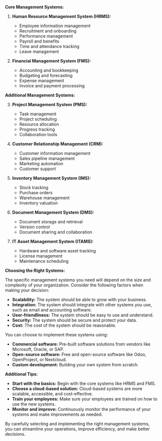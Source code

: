 
**Core Management Systems:**

1. **Human Resource Management System (HRMS):**
   * Employee information management
   * Recruitment and onboarding
   * Performance management
   * Payroll and benefits
   * Time and attendance tracking
   * Leave management

2. **Financial Management System (FMS):**
   * Accounting and bookkeeping
   * Budgeting and forecasting
   * Expense management
   * Invoice and payment processing

**Additional Management Systems:**

3. **Project Management System (PMS):**
   * Task management
   * Project scheduling
   * Resource allocation
   * Progress tracking
   * Collaboration tools

4. **Customer Relationship Management (CRM):**
   * Customer information management
   * Sales pipeline management
   * Marketing automation
   * Customer support

5. **Inventory Management System (IMS):**
   * Stock tracking
   * Purchase orders
   * Warehouse management
   * Inventory valuation

6. **Document Management System (DMS):**
   * Document storage and retrieval
   * Version control
   * Document sharing and collaboration

7. **IT Asset Management System (ITAMS):**
   * Hardware and software asset tracking
   * License management
   * Maintenance scheduling

**Choosing the Right Systems:**

The specific management systems you need will depend on the size and complexity of your organization. Consider the following factors when making your decision:

* **Scalability:** The system should be able to grow with your business.
* **Integration:** The system should integrate with other systems you use, such as email and accounting software.
* **User-friendliness:** The system should be easy to use and understand.
* **Security:** The system should be secure and protect your data.
* **Cost:** The cost of the system should be reasonable.

You can choose to implement these systems using:

* **Commercial software:** Pre-built software solutions from vendors like Microsoft, Oracle, or SAP.
* **Open-source software:** Free and open-source software like Odoo, OpenProject, or Nextcloud.
* **Custom development:** Building your own system from scratch.

**Additional Tips:**

* **Start with the basics:** Begin with the core systems like HRMS and FMS.
* **Choose a cloud-based solution:** Cloud-based systems are more scalable, accessible, and cost-effective.
* **Train your employees:** Make sure your employees are trained on how to use the new systems.
* **Monitor and improve:** Continuously monitor the performance of your systems and make improvements as needed.

By carefully selecting and implementing the right management systems, you can streamline your operations, improve efficiency, and make better decisions.
